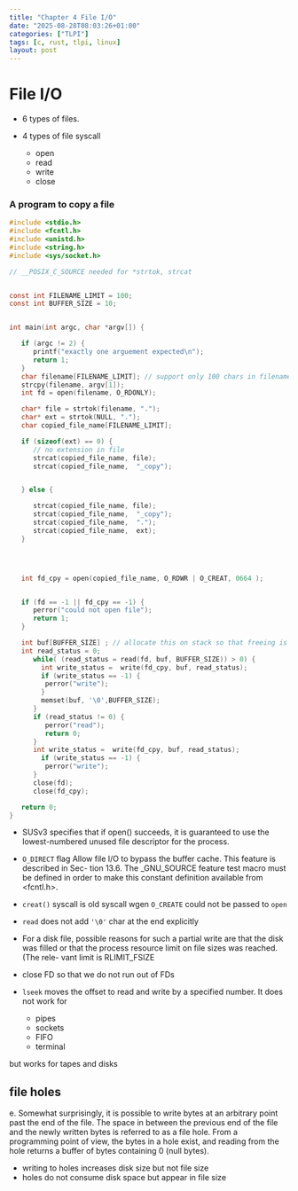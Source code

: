 ```yaml
---
title: "Chapter 4 File I/O"
date: "2025-08-28T08:03:26+01:00"
categories: ["TLPI"]
tags: [c, rust, tlpi, linux]
layout: post
---
```


# File I/O

- 6 types of files.
- 4 types of file syscall

  - open
  - read
  - write
  - close

### A program to copy a file

```C
#include <stdio.h>
#include <fcntl.h>
#include <unistd.h>
#include <string.h>
#include <sys/socket.h>

// __POSIX_C_SOURCE needed for *strtok, strcat


const int FILENAME_LIMIT = 100;
const int BUFFER_SIZE = 10;


int main(int argc, char *argv[]) {

   if (argc != 2) {
      printf("exactly one arguement expected\n");
      return 1;
   }
   char filename[FILENAME_LIMIT]; // support only 100 chars in filename
   strcpy(filename, argv[1]);
   int fd = open(filename, O_RDONLY);

   char* file = strtok(filename, ".");
   char* ext = strtok(NULL, ".");
   char copied_file_name[FILENAME_LIMIT];

   if (sizeof(ext) == 0) {
      // no extension in file
      strcat(copied_file_name, file);
      strcat(copied_file_name,  "_copy");


   } else {

      strcat(copied_file_name, file);
      strcat(copied_file_name,  "_copy");
      strcat(copied_file_name,  ".");
      strcat(copied_file_name,  ext);
   }




   int fd_cpy = open(copied_file_name, O_RDWR | O_CREAT, 0664 );


   if (fd == -1 || fd_cpy == -1) {
      perror("could not open file");
      return 1;
   }

   int buf[BUFFER_SIZE] ; // allocate this on stack so that freeing is not required
   int read_status = 0;
      while( (read_status = read(fd, buf, BUFFER_SIZE)) > 0) {
        int write_status =  write(fd_cpy, buf, read_status);
        if (write_status == -1) {
         perror("write");
        }
        memset(buf, '\0',BUFFER_SIZE);
      }
      if (read_status != 0) {
         perror("read");
         return 0;
      }
      int write_status =  write(fd_cpy, buf, read_status);
        if (write_status == -1) {
         perror("write");
      }
      close(fd);
      close(fd_cpy);

   return 0;
}

```

- SUSv3 specifies that if open() succeeds, it is guaranteed to use the lowest-numbered unused file descriptor for the process.

- `O_DIRECT` flag Allow file I/O to bypass the buffer cache. This feature is described in Sec- tion 13.6. The \_GNU_SOURCE feature test macro must be defined in order to make this constant definition available from <fcntl.h>.

- `creat()` syscall is old syscall wgen `O_CREATE` could not be passed to `open`

- `read` does not add `'\0'` char at the end explicitly

- For a disk file, possible reasons for such a partial write are that the disk was filled or that the process resource limit on file sizes was reached. (The rele- vant limit is RLIMIT_FSIZE

- close FD so that we do not run out of FDs

- `lseek` moves the offset to read and write by a specified number. It does not work for
  - pipes
  - sockets
  - FIFO
  - terminal

but works for tapes and disks

## file holes

e. Somewhat surprisingly, it is possible to write bytes at an arbitrary point past the end of the file.
The space in between the previous end of the file and the newly written bytes is referred to as a file hole. From a programming point of view, the bytes in a hole exist, and reading from the hole returns a buffer of bytes containing 0 (null bytes).

- writing to holes increases disk size but not file size
- holes do not consume disk space but appear in file size
